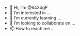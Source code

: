 - 👋 Hi, I’m @643dgP
- 👀 I’m interested in ...
- 🌱 I’m currently learning ...
- 💞️ I’m looking to collaborate on ...
- 📫 How to reach me ...

<!---
643dgP/643dgP is a ✨ special ✨ repository because its `README.md` (this file) appears on your GitHub profile.
You can click the Preview link to take a look at your changes.
--->
